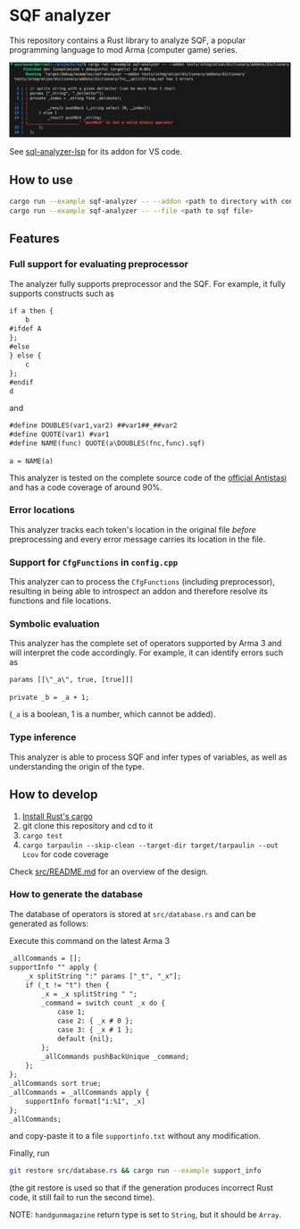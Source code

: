 # SQF analyzer

This repository contains a Rust library to analyze SQF, a popular programming language to
mod Arma (computer game) series.

![Example of usage](./content/screencapture.png)

See [sql-analyzer-lsp](https://github.com/sqf-analyzer/sql-analyzer-lsp) for its addon for VS code.

## How to use

```bash
cargo run --example sqf-analyzer -- --addon <path to directory with config.cpp>
cargo run --example sqf-analyzer -- --file <path to sqf file>
```

## Features

### Full support for evaluating preprocessor

The analyzer fully supports preprocessor and the SQF. For example, it fully supports constructs such
as

```sqf
if a then {
    b
#ifdef A
};
#else
} else {
    c
};
#endif
d
```

and

```sqf
#define DOUBLES(var1,var2) ##var1##_##var2
#define QUOTE(var1) #var1
#define NAME(func) QUOTE(a\DOUBLES(fnc,func).sqf)

a = NAME(a)
```

This analyzer is tested on the complete source code of the
[official Antistasi](https://github.com/official-antistasi-community/A3-Antistasi) and has a code coverage of around 90%.

### Error locations

This analyzer tracks each token's location in the original file _before_ preprocessing and every
error message carries its location in the file.

### Support for `CfgFunctions` in `config.cpp`

This analyzer can to process the `CfgFunctions` (including preprocessor), resulting
in being able to introspect an addon and therefore resolve its functions and file locations.

### Symbolic evaluation

This analyzer has the complete set of operators supported by Arma 3 and will interpret the code
accordingly. For example, it can identify errors such as

```sqf
params [[\"_a\", true, [true]]]

private _b = _a + 1;
```

(`_a` is a boolean, 1 is a number, which cannot be added).

### Type inference

This analyzer is able to process SQF and infer types of variables,
as well as understanding the origin of the type.

## How to develop

1. [Install Rust's cargo](https://doc.rust-lang.org/cargo/getting-started/installation.html)
2. git clone this repository and cd to it
3. `cargo test`
4. `cargo tarpaulin --skip-clean --target-dir target/tarpaulin --out Lcov` for code coverage

Check [src/README.md](./src/README.md) for an overview of the design.

### How to generate the database

The database of operators is stored at `src/database.rs` and can be generated as follows:

Execute this command on the latest Arma 3

```sqf
_allCommands = [];
supportInfo "" apply {
	_x splitString ":" params ["_t", "_x"];
	if (_t != "t") then {
		_x = _x splitString " ";
		_command = switch count _x do {
			case 1;
			case 2: { _x # 0 };
			case 3: { _x # 1 };
			default {nil};
		};
		_allCommands pushBackUnique _command;
	};
};
_allCommands sort true;
_allCommands = _allCommands apply {
	supportInfo format["i:%1", _x]
};
_allCommands;
```

and copy-paste it to a file `supportinfo.txt` without any modification.

Finally, run

```bash
git restore src/database.rs && cargo run --example support_info
```

(the git restore is used so that if the generation produces incorrect Rust code, it still fail to run the second time).

NOTE: `handgunmagazine` return type is set to `String`, but it should be `Array`.
